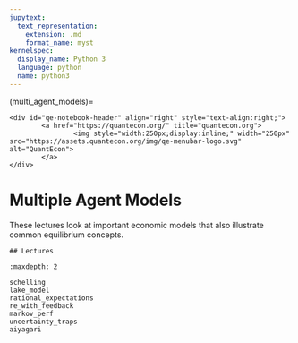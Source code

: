 ```yaml
---
jupytext:
  text_representation:
    extension: .md
    format_name: myst
kernelspec:
  display_name: Python 3
  language: python
  name: python3
---
```


(multi_agent_models)=
```{raw} html
<div id="qe-notebook-header" align="right" style="text-align:right;">
        <a href="https://quantecon.org/" title="quantecon.org">
                <img style="width:250px;display:inline;" width="250px" src="https://assets.quantecon.org/img/qe-menubar-logo.svg" alt="QuantEcon">
        </a>
</div>
```

# Multiple Agent Models

These lectures look at important economic models that also illustrate common
equilibrium concepts.

```{only} html
## Lectures
```

```{toctree}
:maxdepth: 2

schelling
lake_model
rational_expectations
re_with_feedback
markov_perf
uncertainty_traps
aiyagari
```


